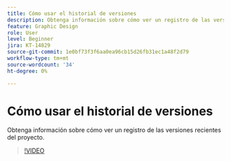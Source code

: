 ```yaml
---
title: Cómo usar el historial de versiones
description: Obtenga información sobre cómo ver un registro de las versiones recientes del proyecto
feature: Graphic Design
role: User
level: Beginner
jira: KT-14829
source-git-commit: 1e0bf73f3f6aa0ea96cb15d26fb31ec1a48f2d79
workflow-type: tm+mt
source-wordcount: '34'
ht-degree: 0%

---
```


# Cómo usar el historial de versiones

Obtenga información sobre cómo ver un registro de las versiones recientes del proyecto.

>[!VIDEO](https://video.tv.adobe.com/v/3426937?quality=12&learn=on&hidetitle=true)
